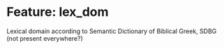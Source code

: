 # Feature: lex_dom

Lexical domain according to Semantic Dictionary of Biblical Greek, SDBG (not present everywhere?)
